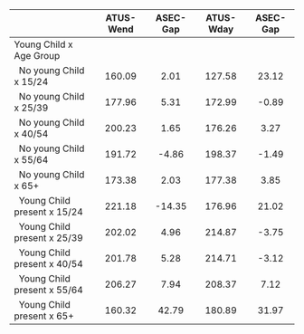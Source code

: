 
|                      |    ATUS-Wend |     ASEC-Gap |    ATUS-Wday |     ASEC-Gap |
| -------------------- | :----------: | :----------: | :----------: | :----------: |
| Young Child x Age Group |              |              |              |              |
| &nbsp;&nbsp;No young Child x 15/24 |       160.09 |         2.01 |       127.58 |        23.12 |
| &nbsp;&nbsp;No young Child x 25/39 |       177.96 |         5.31 |       172.99 |        -0.89 |
| &nbsp;&nbsp;No young Child x 40/54 |       200.23 |         1.65 |       176.26 |         3.27 |
| &nbsp;&nbsp;No young Child x 55/64 |       191.72 |        -4.86 |       198.37 |        -1.49 |
| &nbsp;&nbsp;No young Child x 65+ |       173.38 |         2.03 |       177.38 |         3.85 |
| &nbsp;&nbsp;Young Child present x 15/24 |       221.18 |       -14.35 |       176.96 |        21.02 |
| &nbsp;&nbsp;Young Child present x 25/39 |       202.02 |         4.96 |       214.87 |        -3.75 |
| &nbsp;&nbsp;Young Child present x 40/54 |       201.78 |         5.28 |       214.71 |        -3.12 |
| &nbsp;&nbsp;Young Child present x 55/64 |       206.27 |         7.94 |       208.37 |         7.12 |
| &nbsp;&nbsp;Young Child present x 65+ |       160.32 |        42.79 |       180.89 |        31.97 |

